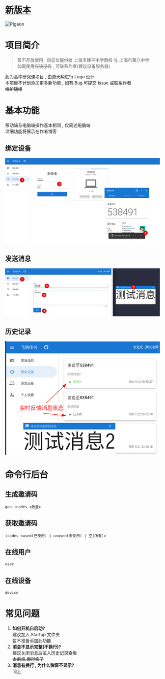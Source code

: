 # [新版本](https://github.com/MessagePigeon)

![Pigeon](https://socialify.git.ci/jsun969/Pigeon/image?description=1&font=Source%20Code%20Pro&forks=1&issues=1&language=1&logo=https%3A%2F%2Fi.loli.net%2F2021%2F05%2F22%2FWbwqHet19hd24Fz.png&owner=1&pattern=Brick%20Wall&pulls=1&stargazers=1&theme=Light)

# 项目简介

> 暂不开放使用 , 目前仅提供给 上海市建平中学西校 与 上海市第八中学  
> 如需使用~~应该没有~~ , 可联系作者(建议自备服务器)

此为高中研究课项目 , 由费天翔进行 Logo 设计  
本项目不计划添加更多新功能 , 如有 Bug 可提交 Issue 或联系作者  
~~维护随缘~~

# 基本功能

移动端与电脑端操作基本相同 , 仅简述电脑端  
详细功能将展示在作者博客

## 绑定设备

![image.png](/images/connect-devices.png)

## 发送消息

![image.png](/images/send-message.png)

## 历史记录

![image.png](/images/history.png)

# 命令行后台

## 生成邀请码

```
gen-icodes <数量>
```

## 获取邀请码

```
icodes <used(已使用) | unused(未使用) | 空(所有)>
```

## 在线用户

```
user
```

## 在线设备

```
device
```

# 常见问题

1. **如何开机自启动?**  
   建议加入 Startup 文件夹  
   暂不准备添加此功能
2. **消息不显示完整(不换行)?**  
   建议关闭消息后进入历史记录查看  
   ~~太麻烦,懒得修了~~
3. **消息有换行 , 为什么弹窗不显示?**  
   同上
